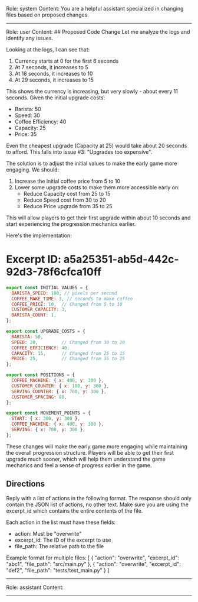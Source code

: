 Role: system
Content: You are a helpful assistant specialized in changing files based on proposed changes.
__________________
Role: user
Content: ## Proposed Code Change
Let me analyze the logs and identify any issues.

Looking at the logs, I can see that:
1. Currency starts at 0 for the first 6 seconds
2. At 7 seconds, it increases to 5
3. At 18 seconds, it increases to 10
4. At 29 seconds, it increases to 15

This shows the currency is increasing, but very slowly - about every 11 seconds. Given the initial upgrade costs:
- Barista: 50
- Speed: 30
- Coffee Efficiency: 40
- Capacity: 25
- Price: 35

Even the cheapest upgrade (Capacity at 25) would take about 20 seconds to afford. This falls into issue #3: "Upgrades too expensive".

The solution is to adjust the initial values to make the early game more engaging. We should:
1. Increase the initial coffee price from 5 to 10
2. Lower some upgrade costs to make them more accessible early on:
   - Reduce Capacity cost from 25 to 15
   - Reduce Speed cost from 30 to 20
   - Reduce Price upgrade from 35 to 25

This will allow players to get their first upgrade within about 10 seconds and start experiencing the progression mechanics earlier.

Here's the implementation:

# Excerpt ID: a5a25351-ab5d-442c-92d3-78f6cfca10ff
```js src/game/gameData.js
export const INITIAL_VALUES = {
  BARISTA_SPEED: 100, // pixels per second
  COFFEE_MAKE_TIME: 3, // seconds to make coffee
  COFFEE_PRICE: 10,  // Changed from 5 to 10
  CUSTOMER_CAPACITY: 3,
  BARISTA_COUNT: 1,
};

export const UPGRADE_COSTS = {
  BARISTA: 50,
  SPEED: 20,         // Changed from 30 to 20
  COFFEE_EFFICIENCY: 40,
  CAPACITY: 15,      // Changed from 25 to 15
  PRICE: 25,         // Changed from 35 to 25
};

export const POSITIONS = {
  COFFEE_MACHINE: { x: 400, y: 300 },
  CUSTOMER_COUNTER: { x: 100, y: 300 },
  SERVING_COUNTER: { x: 700, y: 300 },
  CUSTOMER_SPACING: 80,
};

export const MOVEMENT_POINTS = {
  START: { x: 300, y: 300 },
  COFFEE_MACHINE: { x: 400, y: 300 },
  SERVING: { x: 700, y: 300 },
};
```

These changes will make the early game more engaging while maintaining the overall progression structure. Players will be able to get their first upgrade much sooner, which will help them understand the game mechanics and feel a sense of progress earlier in the game.

## Directions
Reply with a list of actions in the following format. The response should only contain the JSON list of actions, no other text.
Make sure you are using the excerpt_id which contains the entire contents of the file.

Each action in the list must have these fields:
- action: Must be "overwrite"
- excerpt_id: The ID of the excerpt to use
- file_path: The relative path to the file

Example format for multiple files:
[
    {
        "action": "overwrite",
        "excerpt_id": "abc1",
        "file_path": "src/main.py"
    },
    {
        "action": "overwrite",
        "excerpt_id": "def2",
        "file_path": "tests/test_main.py"
    }
]
__________________
Role: assistant
Content: 
__________________
